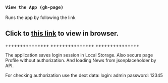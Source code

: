 ### `View the App (gh-page)`

Runs the app by following the link
## Click to [this link](https://hustle2live.github.io/newspaper-app/) to view in browser.

+++++++++++++++
+++++++++++++++
+++++++++++++++


The application saves login session in Local Storage.
Also secure page Profile without authorization.
And loading News from jsonplaceholder by API.

For checking authorization use the dext data:
login: admin
password: 12345


